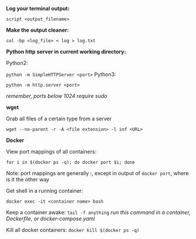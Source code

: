 

**Log your terminal output:**

`script <output_filename>`

**Make the output cleaner:**

`col -bp <log_file> < log > log.txt`

**Python http server in current working directory:**

Python2:

`python -m SimpleHTTPServer <port>`
Python3:

`python -m http.server <port>`

*remember, ports below 1024 require sudo*

**wget**

Grab all files of a certain type from a server

`wget --no-parent -r -A <file extension> -l inf <URL>`

**Docker**

View port mappings of all containers:

`for i in $(docker ps -q); do docker port $i; done`

Note: port mappings are generally <host>:<container>, except in output of `docker port`, where is it the other way

Get shell in a running container:

`docker exec -it <container name> bash`

Keep a container awake:
`tail -f anything`
*run this command in a container, Dockerfile, or docker-compose.yaml*

Kill all docker containers:
`docker kill $(docker ps -q)`
